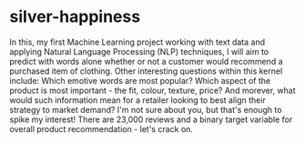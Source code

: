 # silver-happiness

In this, my first Machine Learning project working with text data and applying Natural Language Processing (NLP) techniques, I will aim to predict with words alone whether or not a customer would recommend a purchased item of clothing. Other interesting questions within this kernel include: Which emotive words are most popular? Which aspect of the product is most important - the fit, colour, texture, price? And morever, what would such information mean for a retailer looking to best align their strategy to market demand? I'm not sure about you, but that's enough to spike my interest! There are 23,000 reviews and a binary target variable for overall product recommendation - let's crack on.
